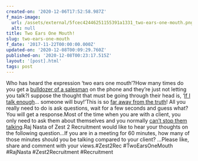 ```yaml
---
created-on: '2020-12-06T17:52:58.987Z'
f_main-image:
  url: /assets/external/5fcec42446251155391a1331_two-ears-one-mouth.png
  alt: null
title: Two Ears One Mouth!
slug: two-ears-one-mouth
f_date: '2017-11-22T00:00:00.000Z'
updated-on: '2020-12-08T00:09:29.760Z'
published-on: '2020-12-08T00:23:17.515Z'
layout: '[post].html'
tags: post
---
```


Who has heard the expression ‘two ears one mouth’?How many times do you get a [bulldozer of a salesman](#) on the phone and they’re just not letting you talk?I suppose the thought that must be going through their head is, ‘[If I talk enough](#)… someone will buy!’This is so [far away from the truth](#)! All you really need to do is ask questions, wait for a few seconds and guess what? You will get a response.Most of the time when you are with a client, you only need to ask them about themselves and you normally [can’t stop them talking](#).Raj Nasta of Zest 2 Recruitment would like to hear your thoughts on the following question…If you are in a meeting for 60 minutes, how many of those minutes should you be talking compared to your client? …Please like, share and comment with your views.#Zest2Rec #TwoEarsOneMouth #RajNasta #Zest2Recruitment #Recruitment
